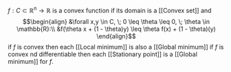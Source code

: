 $f: C \subset \mathbb{R}^n \rightarrow \mathbb{R}$ is a convex function if its domain is a [[Convex set]] and
$$\begin{align}
&\forall x,y \in C, \; 0 \leq \theta \leq 0, \; \theta \in \mathbb{R}:\\
&f(\theta x + (1 - \theta)y) \leq \theta f(x) + (1 - \theta)(y)
\end{align}$$
if $f$ is convex then each [[Local minimum]] is also a [[Global minimum]]
if  $f$ is convex nd differentiable then each [[Stationary point]] is a [[Global minimum]] for $f$.